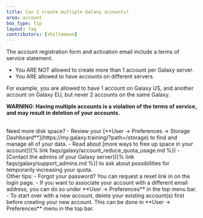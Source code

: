 ```yaml
---
title: Can I create multiple Galaxy accounts?
area: account
box_type: tip
layout: faq
contributors: [shiltemann]
---
```


The account registration form and activation email include a terms of service statement.

- You ARE NOT allowed to create more than 1 account per Galaxy server.
- You ARE allowed to have accounts on different servers.


For example, you are allowed to have 1 account on Galaxy US, and another account on Galaxy EU, but never 2 accounts on the same Galaxy.

**WARNING: Having multiple accounts is a violation of the terms of service, and may result in deletion of your accounts.**

<br>
Need more disk space?
  - Review your [**User -> Preferences -> Storage Dashboard**](https://my.galaxy.training/?path=/storage) to find and manage all of your data.
  - Read about [more ways to free up space in your account]({% link faqs/galaxy/account_reduce_quota_usage.md %})
  - [Contact the admins of your Galaxy server]({% link faqs/galaxy/support_admins.md %}) to ask about possibilities for temporarily increasing your quota.

<br>
Other tips:
  - Forgot your password? You can request a reset link in on the login page.
  - If you want to associate your account with a different email address, you can do so under **User -> Preferences** in the top menu bar.
  - To start over with a new account, delete your existing account(s) first before creating your new account. This can be done in **User -> Preferences** menu in the top bar.

